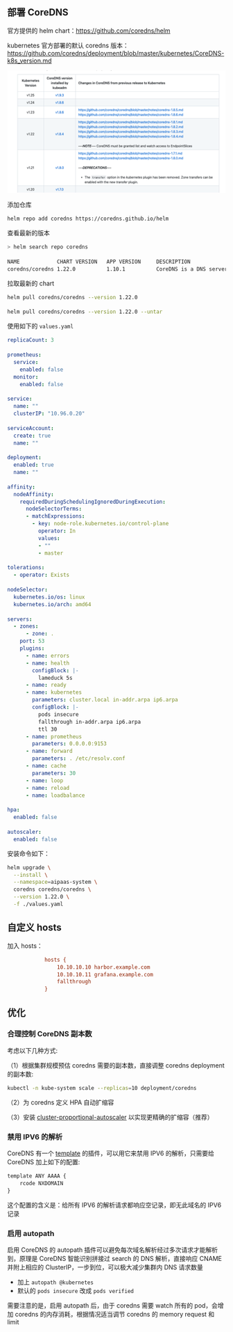 ## 部署 CoreDNS

官方提供的 helm chart：<https://github.com/coredns/helm>

kubernetes 官方部署的默认 coredns 版本：<https://github.com/coredns/deployment/blob/master/kubernetes/CoreDNS-k8s_version.md>

![image-20230508114534203](.assets/CoreDNS%E9%83%A8%E7%BD%B2%E4%B8%8E%E9%85%8D%E7%BD%AE/image-20230508114534203.png)

添加仓库

```bash
helm repo add coredns https://coredns.github.io/helm
```

查看最新的版本

```bash
> helm search repo coredns

NAME            CHART VERSION   APP VERSION     DESCRIPTION                                       
coredns/coredns 1.22.0          1.10.1          CoreDNS is a DNS server that chains plugins and...
```

拉取最新的 chart

```bash
helm pull coredns/coredns --version 1.22.0

helm pull coredns/coredns --version 1.22.0 --untar
```

使用如下的 `values.yaml`

```yaml
replicaCount: 3

prometheus:
  service:
    enabled: false
  monitor:
    enabled: false

service:
  name: ""
  clusterIP: "10.96.0.20"

serviceAccount:
  create: true
  name: ""

deployment:
  enabled: true
  name: ""

affinity:
  nodeAffinity:
    requiredDuringSchedulingIgnoredDuringExecution:
      nodeSelectorTerms:
      - matchExpressions:
        - key: node-role.kubernetes.io/control-plane
          operator: In
          values:
          - ""
          - master

tolerations:
  - operator: Exists

nodeSelector:
  kubernetes.io/os: linux
  kubernetes.io/arch: amd64

servers:
  - zones:
      - zone: .
    port: 53
    plugins:
      - name: errors
      - name: health
        configBlock: |-
          lameduck 5s
      - name: ready
      - name: kubernetes
        parameters: cluster.local in-addr.arpa ip6.arpa
        configBlock: |-
          pods insecure
          fallthrough in-addr.arpa ip6.arpa
          ttl 30
      - name: prometheus
        parameters: 0.0.0.0:9153
      - name: forward
        parameters: . /etc/resolv.conf
      - name: cache
        parameters: 30
      - name: loop
      - name: reload
      - name: loadbalance

hpa:
  enabled: false

autoscaler:
  enabled: false

```

安装命令如下：

```bash
helm upgrade \
  --install \
  --namespace=aipaas-system \
  coredns coredns/coredns \
  --version 1.22.0 \
  -f ./values.yaml
```

## 自定义 hosts

加入 hosts：

```ini
            hosts {
                10.10.10.10 harbor.example.com
                10.10.10.11 grafana.example.com
                fallthrough
            }

```

## 优化

### 合理控制 CoreDNS 副本数

考虑以下几种方式:

（1）根据集群规模预估 coredns 需要的副本数，直接调整 coredns deployment 的副本数:

```bash
kubectl -n kube-system scale --replicas=10 deployment/coredns
```

（2）为 coredns 定义 HPA 自动扩缩容

（3）安装 [cluster-proportional-autoscaler](https://github.com/kubernetes-sigs/cluster-proportional-autoscaler) 以实现更精确的扩缩容（推荐）

### 禁用 IPV6 的解析

CoreDNS 有一个 [template](https://coredns.io/plugins/template/) 的插件，可以用它来禁用 IPV6 的解析，只需要给 CoreDNS 加上如下的配置:

```txt
template ANY AAAA {
    rcode NXDOMAIN
}
```

这个配置的含义是：给所有 IPV6 的解析请求都响应空记录，即无此域名的 IPV6 记录

### 启用 autopath

启用 CoreDNS 的 autopath 插件可以避免每次域名解析经过多次请求才能解析到，原理是 CoreDNS 智能识别拼接过 search 的 DNS 解析，直接响应 CNAME 并附上相应的 ClusterIP，一步到位，可以极大减少集群内 DNS 请求数量

- 加上 `autopath @kubernetes`
- 默认的 `pods insecure` 改成 `pods verified`

需要注意的是，启用 autopath 后，由于 coredns 需要 watch 所有的 pod，会增加 coredns 的内存消耗，根据情况适当调节 coredns 的 memory request 和 limit
